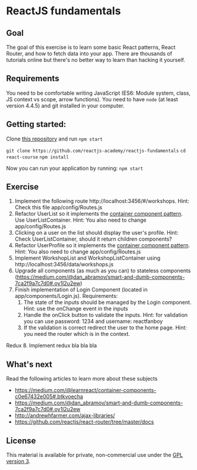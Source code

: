# ReactJS fundamentals

## Goal
The goal of this exercise is to learn some basic React patterns, React Router, and how to fetch data into your app. There are thousands of tutorials online but there's no better way to learn than hacking it yourself.

## Requirements
You need to be comfortable writing JavaScript (ES6: Module system, class, JS context vs scope, arrow functions).
You need to have `node` (at least version 4.4.5) and git installed in your computer.

## Getting started:

Clone [this repository](https://github.com/reactjs-academy/reactjs-fundamentals) and run `npm start`

`git clone https://github.com/reactjs-academy/reactjs-fundamentals`
`cd react-course`
`npm install`

Now you can run your application by running: `npm start`

## Exercise

1. Implement the following route http://localhost:3456/#/workshops. Hint: Check this file app/config/Routes.js
2. Refactor UserList so it implements the [container component pattern](https://medium.com/@learnreact/container-components-c0e67432e005). Use UserListContainer. Hint: You also need to change app/config/Routes.js
3. Clicking on a user on the list should display the user's profile. Hint:  Check UserListContainer, should it return children components?  
4. Refactor UserProfile so it implements the [container component pattern](https://medium.com/@learnreact/container-components-c0e67432e005). Hint: You also need to change app/config/Routes.js
5. Implement WorkshopList and WorkshopListContainer using http://localhost:3456/data/workshops.js
6. Upgrade all components (as much as you can) to stateless components (https://medium.com/@dan_abramov/smart-and-dumb-components-7ca2f9a7c7d0#.oy1l2u2ew)
7. Finish implementation of Login Component (located in app/components/Login.js). Requirements:
    1. The state of the inputs should be managed by the Login component. Hint: use the onChange event in the inputs
    2. Handle the onClick button to validate the inputs. Hint: for validation you can use password: 1234 and username: reactfanboy
    3. If the validation is correct redirect the user to the home page. Hint: you need the router which is in the context.

Redux
8. Implement redux bla bla bla
## What's next

Read the following articles to learn more about these subjects

- https://medium.com/@learnreact/container-components-c0e67432e005#.btkvoecha
- https://medium.com/@dan_abramov/smart-and-dumb-components-7ca2f9a7c7d0#.oy1l2u2ew
- http://andrewhfarmer.com/ajax-libraries/
- https://github.com/reactjs/react-router/tree/master/docs

## License

This material is available for private, non-commercial use under the [GPL version 3](http://www.gnu.org/licenses/gpl-3.0-standalone.html).
